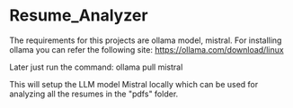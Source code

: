 # Resume_Analyzer

The requirements for this projects are ollama model, mistral. For installing ollama you can refer the following site:
https://ollama.com/download/linux

Later just run the command:
ollama pull mistral 

This will setup the LLM model Mistral locally which can be used for analyzing all the resumes in the "pdfs" folder.
